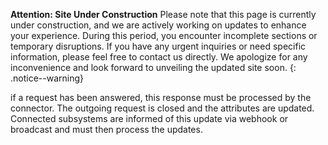 **Attention: Site Under Construction**
Please note that this page is currently under construction, and we are actively working on updates to enhance your experience.
During this period, you encounter incomplete sections or temporary disruptions. If you have any urgent inquiries or need specific information, please feel free to contact us directly. We apologize for any inconvenience and look forward to unveiling the updated site soon.
{: .notice--warning}

if a request has been answered, this response must be processed by the connector. The outgoing request is closed and the attributes are updated. Connected subsystems are informed of this update via webhook or broadcast and must then process the updates.
